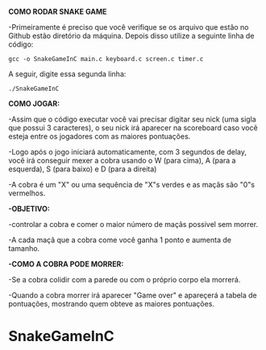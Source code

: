 **COMO RODAR SNAKE GAME**

-Primeiramente é preciso que você verifique se os arquivo que estão no Github estão diretório da máquina. Depois disso utilize a seguinte linha de código:
```
gcc -o SnakeGameInC main.c keyboard.c screen.c timer.c
```

A seguir, digite essa segunda linha:

```
./SnakeGameInC
```

**COMO JOGAR:**

-Assim que o código executar você vai precisar digitar seu nick (uma sigla que possui 3 caracteres), o seu nick irá aparecer na scoreboard caso você esteja entre os jogadores com as maiores pontuações.

-Logo após o jogo iniciará automaticamente, com 3 segundos de delay, você irá conseguir mexer a cobra usando o W (para cima), A (para a esquerda), S (para baixo) e D (para a direita)

-A cobra é um "X" ou uma sequência de "X"s verdes e as maçãs são "0"s vermelhos.

**-OBJETIVO:**

-controlar a cobra e comer o maior número de maçãs possivel sem morrer.

-A cada maçã que a cobra come você ganha 1 ponto e aumenta de tamanho.

**-COMO A COBRA PODE MORRER:**

-Se a cobra colidir com a parede ou com o próprio corpo ela morrerá.

-Quando a cobra morrer irá aparecer "Game over" e apareçerá a tabela de pontuações, mostrando quem obteve as maiores pontuações.

# SnakeGameInC
